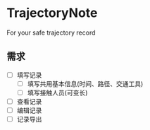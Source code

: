 # TrajectoryNote
 For your safe trajectory record  

## 需求
- [ ] 填写记录
  - [ ] 填写共用基本信息(时间、路径、交通工具)
  - [ ] 填写接触人员(可变长)
- [ ] 查看记录
- [ ] 编辑记录
- [ ] 记录导出
